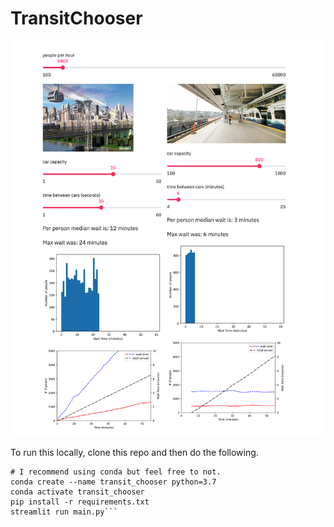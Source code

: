 # TransitChooser

![](./screenshot.png)

To run this locally, clone this repo and then do the following.


```cd TransitChooser
# I recommend using conda but feel free to not.
conda create --name transit_chooser python=3.7
conda activate transit_chooser
pip install -r requirements.txt
streamlit run main.py```
